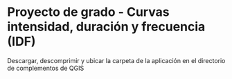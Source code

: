 # Proyecto de grado - Curvas intensidad, duración y frecuencia (IDF)

Descargar, descomprimir y ubicar la carpeta de la aplicación en el directorio de complementos de QGIS
